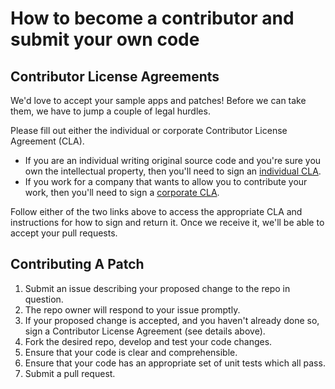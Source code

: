 # How to become a contributor and submit your own code #

## Contributor License Agreements ##

We'd love to accept your sample apps and patches! Before we can take them, we
have to jump a couple of legal hurdles.

Please fill out either the individual or corporate Contributor License Agreement
(CLA).

  * If you are an individual writing original source code and you're sure you own the intellectual property, then you'll need to sign an [individual CLA](http://code.google.com/legal/individual-cla-v1.0.html).
  * If you work for a company that wants to allow you to contribute your work, then you'll need to sign a [corporate CLA](http://code.google.com/legal/corporate-cla-v1.0.html).

Follow either of the two links above to access the appropriate CLA and
instructions for how to sign and return it. Once we receive it, we'll be able to
accept your pull requests.

## Contributing A Patch ##

  1. Submit an issue describing your proposed change to the repo in question.
  1. The repo owner will respond to your issue promptly.
  1. If your proposed change is accepted, and you haven't already done so, sign a Contributor License Agreement (see details above).
  1. Fork the desired repo, develop and test your code changes.
  1. Ensure that your code is clear and comprehensible.
  1. Ensure that your code has an appropriate set of unit tests which all pass.
  1. Submit a pull request.